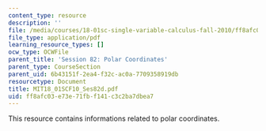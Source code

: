 ```yaml
---
content_type: resource
description: ''
file: /media/courses/18-01sc-single-variable-calculus-fall-2010/ff8afc03e73e71fbf141c3c2ba7dbea7_MIT18_01SCF10_Ses82d.pdf
file_type: application/pdf
learning_resource_types: []
ocw_type: OCWFile
parent_title: 'Session 82: Polar Coordinates'
parent_type: CourseSection
parent_uid: 6b43151f-2ea4-f32c-ac0a-7709358919db
resourcetype: Document
title: MIT18_01SCF10_Ses82d.pdf
uid: ff8afc03-e73e-71fb-f141-c3c2ba7dbea7
---
```

This resource contains informations related to polar coordinates.